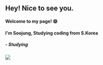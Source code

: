 ## Hey! Nice to see you.

#### Welcome to my page! 😄
#### I'm Soojung, Studying coding from S.Korea 

##### - Studying
<img src="https://img.shields.io/badge/Firebase-FFCA28?style=flat-square&logo=firebase&logoColor=white"/>

<!--
**soojungAhn/soojungAhn** is a ✨ _special_ ✨ repository because its `README.md` (this file) appears on your GitHub profile.

Here are some ideas to get you started:

- 🔭 I’m currently working on ...
- 🌱 I’m currently learning ...
- 👯 I’m looking to collaborate on ...
- 🤔 I’m looking for help with ...
- 💬 Ask me about ...
- 📫 How to reach me: ...
- 😄 Pronouns: ...
- ⚡ Fun fact: ...
-->
